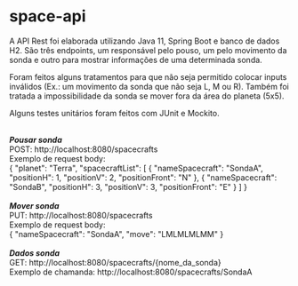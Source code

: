 # space-api

A API Rest foi elaborada utilizando Java 11, Spring Boot e banco de dados H2. São três endpoints, um responsável pelo pouso, um pelo movimento da sonda e 
outro para mostrar informações de uma determinada sonda.<br>

Foram feitos alguns tratamentos para que não seja permitido colocar inputs inválidos (Ex.: um movimento da sonda que não seja L, M ou R). 
Também foi tratada a impossibilidade da sonda se mover fora da área do planeta (5x5).<br>

Alguns testes unitários foram feitos com JUnit e Mockito.<br><br>

***Pousar sonda***<br>
POST: http://localhost:8080/spacecrafts
<br>
Exemplo de request body:<br>
{
    "planet": "Terra",
    "spacecraftList": [
        {
            "nameSpacecraft": "SondaA",
            "positionH": 1,
            "positionV": 2,
            "positionFront": "N"
        },
        {
            "nameSpacecraft": "SondaB",
            "positionH": 3,
            "positionV": 3,
            "positionFront": "E"
        }
    ]
}
<br><br>
***Mover sonda***<br>
PUT: http://localhost:8080/spacecrafts
<br>
Exemplo de request body:<br>
{
    "nameSpacecraft": "SondaA",
    "move": "LMLMLMLMM"
}
<br><br>
***Dados sonda***<br>
GET: http://localhost:8080/spacecrafts/{nome_da_sonda}<br>
Exemplo de chamanda: http://localhost:8080/spacecrafts/SondaA
